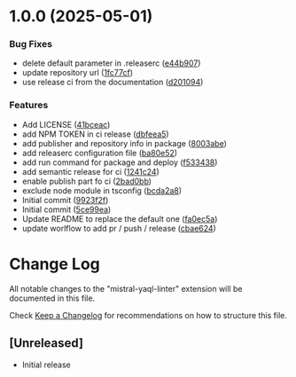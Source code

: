 # 1.0.0 (2025-05-01)


### Bug Fixes

* delete default parameter in .releaserc ([e44b907](https://github.com/DrakkarStorm/mistral-yaql-linter/commit/e44b907cbd3611fad207ad93130b4ec2dffda7a4))
* update repository url ([1fc77cf](https://github.com/DrakkarStorm/mistral-yaql-linter/commit/1fc77cf658dd9757cc1652f4db0f985507a7a1a8))
* use release ci from the documentation ([d201094](https://github.com/DrakkarStorm/mistral-yaql-linter/commit/d2010948d719526a5d60bc482bedd356ab04aea2))


### Features

* Add LICENSE ([41bceac](https://github.com/DrakkarStorm/mistral-yaql-linter/commit/41bceac81688f65d50c46b05440c7f918093dc15))
* add NPM TOKEN in ci release ([dbfeea5](https://github.com/DrakkarStorm/mistral-yaql-linter/commit/dbfeea5032ea0c283388520bfe5e0a9cae41f370))
* add publisher and repository info in package ([8003abe](https://github.com/DrakkarStorm/mistral-yaql-linter/commit/8003abef2b01f3c70d362fc6630a5965a16f95d2))
* add releaserc configuration file ([ba80e52](https://github.com/DrakkarStorm/mistral-yaql-linter/commit/ba80e52f85dfbbeb48a0d91d6002ba8ba9716f67))
* add run command for package and deploy ([f533438](https://github.com/DrakkarStorm/mistral-yaql-linter/commit/f533438352f56827e89d54be8ffb3e4a0d0f3cdf))
* add semantic release for ci ([1241c24](https://github.com/DrakkarStorm/mistral-yaql-linter/commit/1241c241c138663787ccee52e5993f3529555bb2))
* enable publish part fo ci ([2bad0bb](https://github.com/DrakkarStorm/mistral-yaql-linter/commit/2bad0bb66f54fac0755b2ab833272f64e0580c11))
* exclude node module in tsconfig ([bcda2a8](https://github.com/DrakkarStorm/mistral-yaql-linter/commit/bcda2a8cfe86d049c63ae0169333754d310f91fa))
* Initial commit ([9923f2f](https://github.com/DrakkarStorm/mistral-yaql-linter/commit/9923f2f9884348ee2ad567be87395112b5d702bd))
* Initial commit ([5ce99ea](https://github.com/DrakkarStorm/mistral-yaql-linter/commit/5ce99eac330a8b55e3e5362c4fdffafe2b5ae3c0))
* Update README to replace the default one ([fa0ec5a](https://github.com/DrakkarStorm/mistral-yaql-linter/commit/fa0ec5a87ea9f4ec54791e53c0db6f192e85c40c))
* update worlflow to add pr / push / release ([cbae624](https://github.com/DrakkarStorm/mistral-yaql-linter/commit/cbae62485cfde7e38617d35af0a3b92b9ade2459))

# Change Log

All notable changes to the "mistral-yaql-linter" extension will be documented in this file.

Check [Keep a Changelog](http://keepachangelog.com/) for recommendations on how to structure this file.

## [Unreleased]

- Initial release
